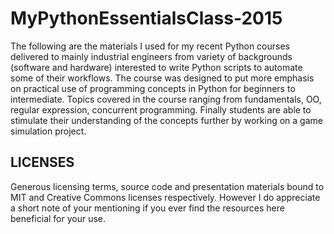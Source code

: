 # MyPythonEssentialsClass-2015

The following are the materials I used for my recent Python courses delivered to mainly industrial engineers from variety of backgrounds (software and hardware) interested to write Python scripts to automate some of their workflows. The course was designed to put more emphasis on practical use of programming concepts in Python for beginners to intermediate. Topics covered in the course ranging from fundamentals, OO, regular expression, concurrent programming. Finally students are able to stimulate their understanding of the concepts further by working on a game simulation project.

## LICENSES

Generous licensing terms, source code and presentation materials bound to MIT and Creative Commons licenses respectively. However I do appreciate a short note of your mentioning if you ever find the resources here beneficial for your use.
